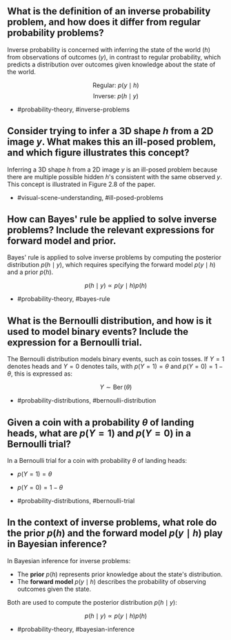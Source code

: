 ## What is the definition of an inverse probability problem, and how does it differ from regular probability problems?

Inverse probability is concerned with inferring the state of the world ($h$) from observations of outcomes ($y$), in contrast to regular probability, which predicts a distribution over outcomes given knowledge about the state of the world.

$$
\text{Regular: } p(y \mid h)
$$
$$
\text{Inverse: } p(h \mid y)
$$

- #probability-theory, #inverse-problems

## Consider trying to infer a 3D shape $h$ from a 2D image $y$. What makes this an ill-posed problem, and which figure illustrates this concept?

Inferring a 3D shape $h$ from a 2D image $y$ is an ill-posed problem because there are multiple possible hidden $h$'s consistent with the same observed $y$. This concept is illustrated in Figure 2.8 of the paper.

- #visual-scene-understanding, #ill-posed-problems

## How can Bayes' rule be applied to solve inverse problems? Include the relevant expressions for forward model and prior.

Bayes' rule is applied to solve inverse problems by computing the posterior distribution $p(h \mid y)$, which requires specifying the forward model $p(y \mid h)$ and a prior $p(h)$. 

$$
p(h \mid y) \propto p(y \mid h) p(h)
$$

- #probability-theory, #bayes-rule

## What is the Bernoulli distribution, and how is it used to model binary events? Include the expression for a Bernoulli trial.

The Bernoulli distribution models binary events, such as coin tosses. If $Y=1$ denotes heads and $Y=0$ denotes tails, with $p(Y=1)=\theta$ and $p(Y=0)=1-\theta$, this is expressed as:

$$
Y \sim \operatorname{Ber}(\theta)
$$

- #probability-distributions, #bernoulli-distribution

## Given a coin with a probability $\theta$ of landing heads, what are $p(Y=1)$ and $p(Y=0)$ in a Bernoulli trial?

In a Bernoulli trial for a coin with probability $\theta$ of landing heads:
- $p(Y=1) = \theta$
- $p(Y=0) = 1 - \theta$

- #probability-distributions, #bernoulli-trial

## In the context of inverse problems, what role do the prior $p(h)$ and the forward model $p(y \mid h)$ play in Bayesian inference?

In Bayesian inference for inverse problems:
- The **prior** $p(h)$ represents prior knowledge about the state's distribution.
- The **forward model** $p(y \mid h)$ describes the probability of observing outcomes given the state.

Both are used to compute the posterior distribution $p(h \mid y)$:

$$
p(h \mid y) \propto p(y \mid h) p(h)
$$

- #probability-theory, #bayesian-inference